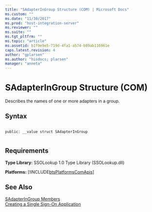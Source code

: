 ```yaml
---
title: "SAdapterInGroup Structure (COM) | Microsoft Docs"
ms.custom: ""
ms.date: "11/30/2017"
ms.prod: "host-integration-server"
ms.reviewer: ""
ms.suite: ""
ms.tgt_pltfrm: ""
ms.topic: "article"
ms.assetid: b1f9e9e5-719d-4fa1-a574-b89ab116961e
caps.latest.revision: 4
author: "gplarsen"
ms.author: "hisdocs; plarsen"
manager: "anneta"
---
```

# SAdapterInGroup Structure (COM)
Describes the names of one or more adapters in a group.  
  
## Syntax  
  
```  
  
public: __value struct SAdapterInGroup  
  
```  
  
## Requirements  
 **Type Library:** SSOLookup 1.0 Type Library (SSOLookup.dll)  
  
 **Platforms:**  [!INCLUDE[btsPlatformsComApis](../includes/btsplatformscomapis-md.md)]  
  
## See Also  
 [SAdapterInGroup Members](../esso/sadapteringroup-members.md)   
 [Creating a Single Sign-On Application](../esso/creating-a-single-sign-on-application.md)
